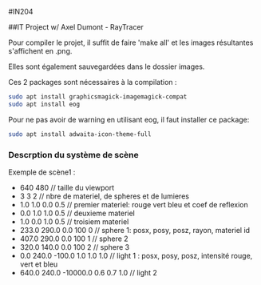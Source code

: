 #IN204

##IT Project w/ Axel Dumont - RayTracer

Pour compiler le projet, il suffit de faire 'make all' et les images résultantes s'affichent en .png.

Elles sont également sauvegardées dans le dossier images.

Ces 2 packages sont nécessaires à la compilation :

```bash
sudo apt install graphicsmagick-imagemagick-compat
sudo apt install eog
```
Pour ne pas avoir de warning en utilisant eog, il faut installer ce package:

```bash
sudo apt install adwaita-icon-theme-full
```

### Descrption du système de scène 

Exemple de scène1 :

* 640 480                          // taille du viewport 
* 3 3 2                            // nbre de materiel, de spheres et de lumieres 
* 1.0 1.0 0.0 0.5                  // premier materiel: rouge vert bleu et coef de reflexion 
* 0.0 1.0 1.0 0.5                  // deuxieme materiel 
* 1.0 0.0 1.0 0.5                  // troisiem materiel 
* 233.0 290.0 0.0 100 0            // sphere 1: posx, posy, posz, rayon, materiel id 
* 407.0 290.0 0.0 100 1            // sphere 2 
* 320.0 140.0 0.0 100 2            // sphere 3 
* 0.0 240.0 -100.0 1.0 1.0 1.0     // light 1 : posx, posy, posz, intensité rouge, vert et bleu 
* 640.0 240.0 -10000.0 0.6 0.7 1.0 // light 2
